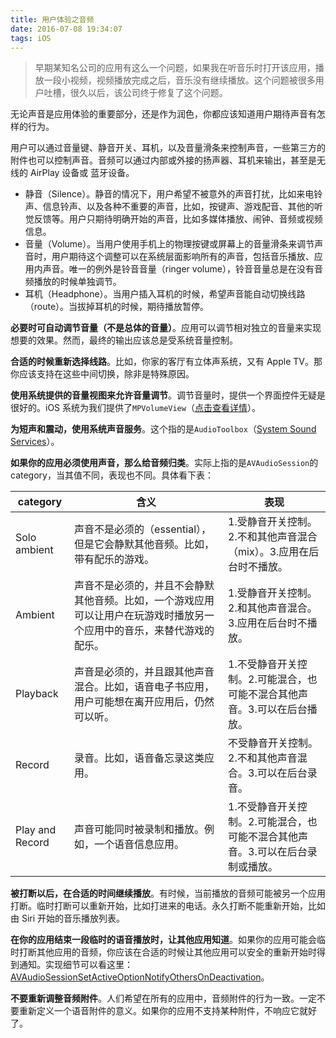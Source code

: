 ```yaml
---
title: 用户体验之音频
date: 2016-07-08 19:34:07
tags: iOS
---
```

> 早期某知名公司的应用有这么一个问题，如果我在听音乐时打开该应用，播放一段小视频，视频播放完成之后，音乐没有继续播放。这个问题被很多用户吐槽，很久以后，该公司终于修复了这个问题。

无论声音是应用体验的重要部分，还是作为润色，你都应该知道用户期待声音有怎样的行为。

<!-- more -->

用户可以通过音量键、静音开关、耳机，以及音量滑条来控制声音，一些第三方的附件也可以控制声音。音频可以通过内部或外接的扬声器、耳机来输出，甚至是无线的 AirPlay 设备或 蓝牙设备。

* 静音（Silence）。静音的情况下，用户希望不被意外的声音打扰，比如来电铃声、信息铃声、以及各种不重要的声音，比如，按键声、游戏配音、其他的听觉反馈等。用户只期待明确开始的声音，比如多媒体播放、闹钟、音频或视频信息。
* 音量（Volume）。当用户使用手机上的物理按键或屏幕上的音量滑条来调节声音时，用户期待这个调整可以在系统层面影响所有的声音，包括音乐播放、应用内声音。唯一的例外是铃音音量（ringer volume），铃音音量总是在没有音频播放的时候单独调节。
* 耳机（Headphone）。当用户插入耳机的时候，希望声音能自动切换线路（route）。当拔掉耳机的时候，期待播放暂停。

**必要时可自动调节音量（不是总体的音量）**。应用可以调节相对独立的音量来实现想要的效果。然而，最终的输出应该总是受系统音量控制。

**合适的时候重新选择线路**。比如，你家的客厅有立体声系统，又有 Apple TV。那你应该支持在这些中间切换，除非是特殊原因。

**使用系统提供的音量视图来允许音量调节**。调节音量时，提供一个界面控件无疑是很好的。iOS 系统为我们提供了`MPVolumeView`（[点击查看详情](https://developer.apple.com/reference/mediaplayer/mpvolumeview)）。

**为短声和震动，使用系统声音服务**。这个指的是`AudioToolbox`（[System Sound Services](https://developer.apple.com/reference/audiotoolbox/system_sound_services)）。

**如果你的应用必须使用声音，那么给音频归类**。实际上指的是`AVAudioSession`的 category，当其值不同，表现也不同。具体看下表：

category | 含义 | 表现
--- | --- | ---
Solo ambient | 声音不是必须的（essential），但是它会静默其他音频。比如，带有配乐的游戏。 | 1.受静音开关控制。2.不和其他声音混合（mix）。3.应用在后台时不播放。
Ambient | 声音不是必须的，并且不会静默其他音频。比如，一个游戏应用可以让用户在玩游戏时播放另一个应用中的音乐，来替代游戏的配乐。 | 1.受静音开关控制。2.和其他声音混合。3.应用在后台时不播放。
Playback | 声音是必须的，并且跟其他声音混合。比如，语音电子书应用，用户可能想在离开应用后，仍然可以听。 | 1.不受静音开关控制。2.可能混合，也可能不混合其他声音。3.可以在后台播放。
Record | 录音。比如，语音备忘录这类应用。 | 不受静音开关控制。2.不和其他声音混合。3.可以在后台录音。
Play and Record | 声音可能同时被录制和播放。例如，一个语音信息应用。 | 1.不受静音开关控制。2.可能混合，也可能不混合其他声音。3.可以在后台录制或播放。

**被打断以后，在合适的时间继续播放**。有时候，当前播放的音频可能被另一个应用打断。临时打断可以重新开始，比如打进来的电话。永久打断不能重新开始，比如由 Siri 开始的音乐播放列表。

**在你的应用结束一段临时的语音播放时，让其他应用知道**。如果你的应用可能会临时打断其他应用的音频，你应该在合适的时候让其他应用可以安全的重新开始时得到通知。实现细节可以看这里：[AVAudioSessionSetActiveOptionNotifyOthersOnDeactivation](https://developer.apple.com/reference/avfoundation/avaudiosessionsetactiveoptions/avaudiosessionsetactiveoptionnotifyothersondeactivation)。

**不要重新调整音频附件**。人们希望在所有的应用中，音频附件的行为一致。一定不要重新定义一个语音附件的意义。如果你的应用不支持某种附件，不响应它就好了。
